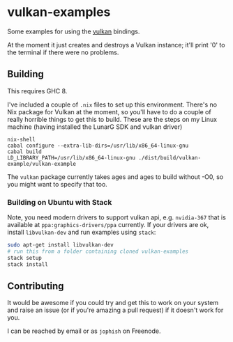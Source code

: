 # vulkan-examples

Some examples for using the
[vulkan](https://hackage.haskell.org/package/vulkan) bindings.

At the moment it just creates and destroys a Vulkan instance; it'll print '0'
to the terminal if there were no problems.

## Building

This requires GHC 8.

I've included a couple of `.nix` files to set up this environment. There's no
Nix package for Vulkan at the moment, so you'll have to do a couple of really
horrible things to get this to build. These are the steps on my Linux machine
(having installed the LunarG SDK and vulkan driver)

    nix-shell
    cabal configure --extra-lib-dirs=/usr/lib/x86_64-linux-gnu
    cabal build
    LD_LIBRARY_PATH=/usr/lib/x86_64-linux-gnu ./dist/build/vulkan-example/vulkan-example

The `vulkan` package currently takes ages and ages to build without -O0, so you
might want to specify that too.

### Building on Ubuntu with Stack

Note, you need modern drivers to support vulkan api,
e.g. `nvidia-367` that is available at `ppa:graphics-drivers/ppa` currently.
If your drivers are ok, install `libvulkan-dev` and run examples using `stack`:
```bash
sudo apt-get install libvulkan-dev
# run this from a folder containing cloned vulkan-examples
stack setup
stack install
```

## Contributing

It would be awesome if you could try and get this to work on your system and
raise an issue (or if you're amazing a pull request) if it doesn't work for
you.

I can be reached by email or as `jophish` on Freenode.
